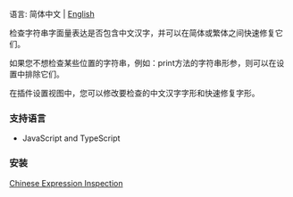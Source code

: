 语言: 简体中文 | [English](./README.md)

检查字符串字面量表达是否包含中文汉字，并可以在简体或繁体之间快速修复它们。

如果您不想检查某些位置的字符串，例如：print方法的字符串形参，则可以在设置中排除它们。

在插件设置视图中，您可以修改要检查的中文汉字字形和快速修复字形。

### 支持语言
- JavaScript and TypeScript

### 安装
[Chinese Expression Inspection](https://plugins.jetbrains.com/plugin/26834-chinese-expression-inspection)